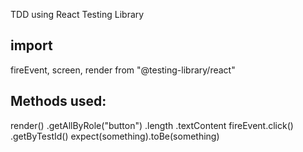 TDD using React Testing Library
## import
fireEvent, screen, render from "@testing-library/react"
## Methods used:
render()
.getAllByRole("button")
.length
.textContent
fireEvent.click()
.getByTestId()
expect(something).toBe(something)

